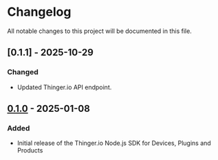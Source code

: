# Changelog

All notable changes to this project will be documented in this file.

## [0.1.1] - 2025-10-29

### Changed

 - Updated Thinger.io API endpoint.

## [0.1.0] - 2025-01-08

### Added

- Initial release of the Thinger.io Node.js SDK for Devices, Plugins and Products

[0.1.0]: https://github.com/thinger-io/thinger-node/tag/0.1.0



